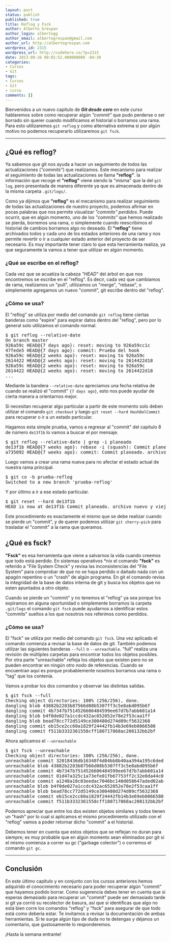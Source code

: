 ```yaml
---
layout: post
status: publish
published: true
title: Reflog y Fsck
author: Alberto Grespan
author_login: albertogg
author_email: albertogrespan@gmail.com
author_url: http://albertogrespan.com
wordpress_id: 2315
wordpress_url: http://codehero.co/?p=2315
date: 2013-09-26 00:02:52.000000000 -04:30
categories:
- Cursos
- Git
tags:
- Cursos
- Git
- curso
comments: []
---
```

<p>Bienvenidos a un nuevo capítulo de <strong><em>Git desde cero</em></strong> en este <em>curso</em> hablaremos sobre como recuperar algún <em>"commit"</em> que pudo perderse o ser borrado sin querer cuando modificamos el historial o borramos una rama. Para esto utilizaremos <code>git reflog</code> y como alternativa extrema si por algún motivo no podemos recuperarlo utilizaremos <code>git fsck</code>.</p>

<hr />

<h2>¿Qué es reflog?</h2>

<p>Ya sabemos que git nos ayuda a hacer un seguimiento de todos las actualizaciones (<em>"commits"</em>) que realizamos. Este mecanismo para realizar el seguimiento de todas las actualizaciones se llama <strong>"reflog"</strong>. la información que recoge el <strong>"reflog"</strong> viene siendo la "misma" que la del <code>git log</code>, pero presentada de manera diferente ya que es almacenada dentro de la misma carpeta <code>.git/logs/</code>.</p>

<p>Como ya dijimos que <strong>"reflog"</strong> es el mecanismo para realizar seguimiento de todas las actualizaciones de nuestro proyecto, podemos afirmar en pocas palabras que nos permite visualizar <em>"commits" perdidos</em>. Puede ocurrir, que en algún momento, uno de los <em>"commits"</em> que hemos realizado se pierda, borremos una rama, o simplemente cuando reescribimos el historial de cambios borramos algo no deseado. El <strong>"reflog"</strong> tiene archivados todos y cada uno de los estados anteriores de una rama y nos permite revertir o ir a cualquier estado anterior del proyecto de ser necesario. Es muy importante tener claro lo que esta herramienta realiza, ya que seguramente la vamos a tener que utilizar en algún momento.</p>

<h3>¿Qué se escribe en el reflog?</h3>

<p>Cada vez que se acuatiza la cabeza <em>"HEAD"</em> del árbol en que nos encontremos se escribe en el "reflog". Es decir, cada vez que cambiamos de rama, realizamos un "pull", utilizamos un "merge", "rebase", o simplemente agregamos un nuevo "commit", git escribe dentro del "reflog".</p>

<h3>¿Cómo se usa?</h3>

<p>El "reflog" se utiliza por medio del comando <code>git reflog</code> tiene ciertas banderas como "expire" para expirar datos dentro del "reflog", pero por lo general solo utilizamos el comando normal.</p>

<pre>$ git reflog --relative-date
On branch master
926a59c HEAD@{7 days ago}: reset: moving to 926a59cc1c
47fede5 HEAD@{7 days ago}: commit: Prueba del hook
926a59c HEAD@{2 weeks ago}: reset: moving to 926a59c
2614422 HEAD@{2 weeks ago}: reset: moving to 2614422d18
926a59c HEAD@{2 weeks ago}: reset: moving to 926a59c
2614422 HEAD@{2 weeks ago}: reset: moving to 2614422d18
...
</pre>

<p>Mediante la bandera <code>--relative-date</code> apreciamos una fecha relativa de cuando se realizó el "commit" <code>{7 days ago}</code>, esto nos puede ayudar de cierta manera a orientarnos mejor.</p>

<p>Si necesitan recuperar algo particular a partir de este momento solo deben utilizar el comando <code>git checkout</code> y luego <code>git reset --hard HashDelCommit</code> para recuperar o ir a un estado particular.</p>

<p>Hagamos esta simple prueba, vamos a regresar al "commit" del capítulo 8 de número <code>de13f1b</code> lo vamos a buscar el por mensaje.</p>

<pre>$ git reflog --relative-date | grep -i planeado
de13f1b HEAD@{7 weeks ago}: rebase -i (squash): Commit planeado. archivo nuevo y viejo
a735092 HEAD@{7 weeks ago}: commit: Commit planeado. archivo nuevo y viejo
</pre>

<p>Luego vamos a crear una rama nueva para no afectar el estado actual de nuestra rama principal.</p>

<pre>$ git co -b prueba-reflog
Switched to a new branch 'prueba-reflog'
</pre>

<p>Y por último a ir a ese estado particular.</p>

<pre>$ git reset --hard de13f1b
HEAD is now at de13f1b Commit planeado. archivo nuevo y viejo
</pre>

<p>Este procedimiento es exactamente el mismo que se debe realizar cuando se pierde un "commit", y de querer podemos utilizar <code>git cherry-pick</code> para trasladar el "commit" a la rama que queramos.</p>

<h2>¿Qué es fsck?</h2>

<p><strong>"Fsck"</strong> es esa herramienta que viene a salvarnos la vida cuando creemos que todo está perdido. En sistemas operativos *nix el comando <strong>"fsck"</strong> es referido a "File System Check" y revisa las inconsistencias del "File System" para comprobar de que no se haya perdido o dañado nada con un apagón repentino o un "crash" de algún programa. En git el comando revisa la integridad de la base de datos interna de git y busca los objetos que no esten apuntados a otro objeto.</p>

<p>Cuando se pierde un "commit" y no tenemos el "reflog" ya sea porque los expiramos en alguna oportunidad o simplemente borramos la carpeta <code>.git/logs</code> el comando <code>git fsck</code> puede ayudarnos a identificar estos "commits" sueltos a los que nosotros nos referimos como perdidos.</p>

<h3>¿Cómo se usa?</h3>

<p>El "fsck" se utiliza por medio del comando <code>git fsck</code>. Una vez aplicado el comando comienza a revisar la base de datos de git. También podemos utilizar las siguientes banderas <code>--full</code> o <code>--unreachable</code>. "full" realiza una revisión de múltiples carpetas para encontrar todos los objetos posibles. Por otra parte "unreachable" refleja los objetos que existen pero no se pueden encontrar en ningún otro nodo de referencias. Cuando se encuentran aquí es porque probablemente nosotros borramos una rama o "tag" que los contenía.</p>

<p>Vamos a probar los dos comandos y observar las distintas salidas.</p>

<pre>$ git fsck --full
Checking object directories: 100% (256/256), done.
dangling blob 43882b2283b87566d08b5307ff3c5e8abd095b6f
dangling commit 4b7347b7514526606484599ee67d7b7abb601a14
dangling blob b4f0de027a1ccdc432ac652052e78e2f53caa1ff
dangling blob bead78cc772d5149ce300480d274d09cf5632368
dangling commit eb15ce2cc60a1829f24442fb14b3e69eb0866580
dangling commit f511b3332361558cff180717868ac208132bb2bf
</pre>

<p>Ahora aplicamos el <code>--unreachable</code></p>

<pre>$ git fsck --unreachable
Checking object directories: 100% (256/256), done.
unreachable commit 32018436db16348f4d84bb8b40aa394a195c6ded
unreachable blob 43882b2283b87566d08b5307ff3c5e8abd095b6f
unreachable commit 4b7347b7514526606484599ee67d7b7abb601a14
unreachable commit 81d47a325c1a73efe01fb67753ff2c32e0da44c0
unreachable commit a1248a18c03eedac7046bc140d058647aded02ab
unreachable blob b4f0de027a1ccdc432ac652052e78e2f53caa1ff
unreachable blob bead78cc772d5149ce300480d274d09cf5632368
unreachable commit eb15ce2cc60a1829f24442fb14b3e69eb0866580
unreachable commit f511b3332361558cff180717868ac208132bb2bf
</pre>

<p>Podemos apreciar que entre los dos existen objetos similares y todos tienen un "hash" por lo cual si aplicamos el mismo procedimiento utilizado con el "reflog" vamos a poder retornar dicho "commit" a el historial.</p>

<p>Debemos tener en cuenta que estos objetos que se reflejan no duran para siempre; es muy probable que en algún momento sean eliminados por git si el mismo comienza a correr su gc ("garbage colector") o corremos el comando <code>git gc</code>.</p>

<hr />

<h2>Conclusión</h2>

<p>En este último capítulo y en conjunto con los cursos anteriores hemos adquirido el conocimiento necesario para poder recuperar algún "commit" que hayamos podido borrar. Como sugerencia debes tener en cuenta que si esperas demasiado para recuperar un "commit" puede ser demasiado tarde si git ya corrió su recolector de basura, así que si identificas que algo no está bien corre los comandos "reflog" y "fsck" para asegurar de que todo está como debería estar. Te invitamos a revisar la documentación de ambas herramientas. Si te surge algún tipo de duda no te detengas y déjanos un comentario, que gustosamente lo responderemos.</p>

<p>¡Hasta la semana entrante!</p>
